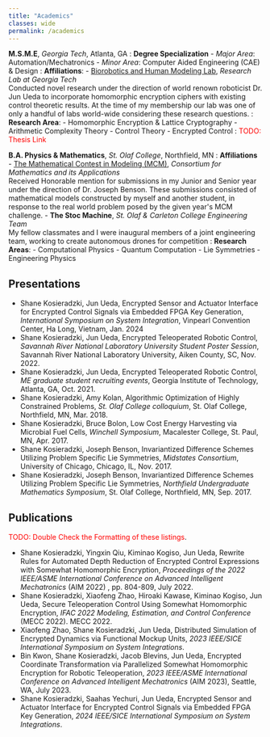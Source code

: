 ```yaml
---
title: "Academics"
classes: wide
permalink: /academics
---
```


**M.S.M.E**, *Georgia Tech*, Atlanta, GA
:  **Degree Specialization**
     - *Major Area*: Automation/Mechatronics 
     - *Minor Area*: Computer Aided Engineering (CAE) & Design
:  **Affiliations**:
     - [Biorobotics and Human Modeling Lab](https://www.biorobotics.gatech.edu/wp/), *Research Lab at Georgia Tech* \
       Conducted novel research under the direction of world renown roboticist Dr. Jun Ueda to incorporate homomorphic encryption ciphers with existing control theoretic results. At the time of my membership our lab was one of only a handful of labs world-wide considering these research questions.
:  **Research Area**: 
     - Homomorphic Encryption & Lattice Cryptography
     - Arithmetic Complexity Theory
     - Control Theory
     - Encrypted Control
:  <span style="color:red">TODO: Thesis Link</span>

**B.A. Physics & Mathematics**, *St. Olaf College*, Northfield, MN
:  **Affiliations**
     - [The Mathematical Contest in Modeling (MCM)](https://www.comap.com/contests/mcm-icm), *Consortium for Mathematics and its Applications* \
        Received Honorable mention for submissions in my Junior and Senior year under the direction of Dr. Joseph Benson.
        These submissions consisted of mathematical models constructed by myself and another student, in response to the real world problem posed by the given year's MCM challenge.
     - **The Stoc Machine**, *St. Olaf & Carleton College Engineering Team* \
        My fellow classmates and I were inaugural members of a joint engineering team, working to create autonomous drones for competition
:  **Research Areas**:
     - Computational Physics
     - Quantum Computation
     - Lie Symmetries
     - Engineering Physics
        
## Presentations
- Shane Kosieradzki, Jun Ueda, Encrypted Sensor and Actuator Interface for Encrypted Control Signals via Embedded FPGA Key Generation, *International Symposium on System Integration*, Vinpearl Convention Center, Ha Long, Vietnam, Jan. 2024
- Shane Kosieradzki, Jun Ueda, Encrypted Teleoperated Robotic Control, *Savannah River National Laboratory University Student Poster Session*, Savannah River National Laboratory University, Aiken County, SC, Nov. 2022.
- Shane Kosieradzki, Jun Ueda, Encrypted Teleoperated Robotic Control, *ME graduate student recruiting events*, Georgia Institute of Technology, Atlanta, GA, Oct. 2021.
- Shane Kosieradzki, Amy Kolan, Algorithmic Optimization of Highly Constrained Problems, *St. Olaf College colloquium*, St. Olaf College, Northfield, MN, Mar. 2018.
- Shane Kosieradzki, Bruce Bolon, Low Cost Energy Harvesting via Microbial Fuel Cells, *Winchell Symposium*, Macalester College, St. Paul, MN, Apr. 2017.
- Shane Kosieradzki, Joseph Benson, Invariantized Difference Schemes Utilizing Problem Specific Lie Symmetries, *Midstates Consortium*, University of Chicago, Chicago, IL, Nov. 2017.
- Shane Kosieradzki, Joseph Benson, Invariantized Difference Schemes Utilizing Problem Specific Lie Symmetries, *Northfield Undergraduate Mathematics Symposium*, St. Olaf College, Northfield, MN, Sep. 2017.

## Publications
<span style="color:red">TODO: Double Check the Formatting of these listings</span>.
- Shane Kosieradzki, Yingxin Qiu, Kiminao Kogiso, Jun Ueda, Rewrite Rules for Automated Depth Reduction of Encrypted Control Expressions with Somewhat Homomorphic Encryption, *Proceedings of the 2022 IEEE/ASME International Conference on Advanced Intelligent Mechatronics* (AIM 2022) , pp. 804-809, July 2022.
- Shane Kosieradzki, Xiaofeng Zhao, Hiroaki Kawase, Kiminao Kogiso, Jun Ueda, Secure Teleoperation Control Using Somewhat Homomorphic Encryption, *IFAC 2022 Modeling, Estimation, and Control Conference* (MECC 2022). MECC 2022.
- Xiaofeng Zhao, Shane Kosieradzki, Jun Ueda, Distributed Simulation of Encrypted Dynamics via Functional Mockup Units, *2023 IEEE/SICE International Symposium on System Integrations*.
- Bin Kwon, Shane Kosieradzki, Jacob Blevins, Jun Ueda, Encrypted Coordinate Transformation via Parallelized Somewhat Homomorphic Encryption for Robotic Teleoperation, *2023 IEEE/ASME International Conference on Advanced Intelligent Mechatronics* (AIM 2023), Seattle, WA, July 2023.
- Shane Kosieradzki, Saahas Yechuri, Jun Ueda, Encrypted Sensor and Actuator Interface for Encrypted Control Signals via Embedded FPGA Key Generation, *2024 IEEE/SICE International Symposium on System Integrations*.